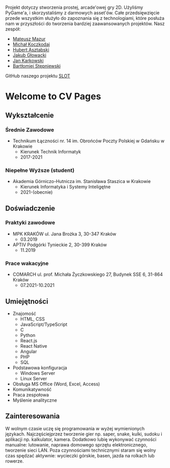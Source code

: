 Projekt dotyczy stworzenia prostej, arcade'owej gry 2D. Użyliśmy PyGame'a, i skorzystaliśmy z darmowych asset'ów. Całe przedsięwzięcie przede wszystkim służyło do zapoznania się z technologiami, które posłuża nam w przyszłości do tworzenia bardziej zaawansowanych projektów. Nasz zespół:
* [Mateusz Mazur](https://mzsuetam.github.io/)
* [Michał Koczkodaj](https://mkoczkodaj.github.io/)
* [Hubert Asztabski](https://sztaba.github.io/)
* [Jakub Głowacki](https://jakubg-git.github.io/)
* [Jan Karkowski](https://jankrk.github.io/)
* [Bartłomiej Stępniewski](https://beto4444.github.io/)

GitHub naszego projektu [SLOT](https://github.com/AGH-Narzedzia-Informatyczne-2021-2022/SLOT)

# Welcome to CV Pages

## Wykształcenie

### Średnie Zawodowe

- Technikum Łączności nr. 14 im. Obrońców Poczty Polskiej w Gdańsku w Krakowie 
    - Kierunek Technik Informatyk
    - 2017-2021

### Niepełne Wyższe (student)

- Akademia Górniczo-Hutnicza im. Stanisława Staszica w Krakowie 
    - Kierunek Informatyka i Systemy Inteligętne 
    - 2021-(obecnie)

## Doświadczenie

### Praktyki zawodowe 

- MPK KRAKÓW ul. Jana Brożka 3, 30-347 Kraków
    - 03.2019
- APTIV Podgórki Tynieckie 2, 30-399 Kraków
    - 11.2019

### Prace wakacyjne

- COMARCH ul. prof. Michała Życzkowskiego 27, Budynek SSE 6, 31-864 Kraków
    - 07.2021-10.2021

## Umiejętności

- Znajomość 
    - HTML, CSS
    - JavaScript/TypeScript
    - C
    - Python
    - React.js
    - React Native
    - Angular
    - PHP
    - SQL
- Podstawowa konfiguracja 
    - Windows Server
    - Linux Server
- Obsługa MS Office (Word, Excel, 
Access)
- Komunikatywność
- Praca zespołowa
- Myślenie analityczne

## Zainteresowania 

W wolnym czasie uczę się programowania w wyżej wymienionych językach. Najczęściejprzez tworzenie gier np. saper, snake, kulki, sudoku i aplikacji np. kalkulator, kamera. 
Dodatkowo lubię wykonywać czynności manualne: lutowanie, naprawa domowego sprzętu elektronicznego, tworzenie sieci LAN. 
Poza czynnościami technicznymi staram się wolny czas spędzać aktywnie: wycieczki górskie, basen, jazda na rolkach lub rowerze.
